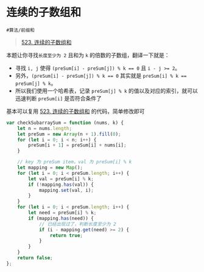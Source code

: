 
# 连续的子数组和


`#算法/前缀和` 


> [523. 连续的子数组和](https://leetcode.cn/problems/continuous-subarray-sum/)


本题让你寻找`长度至少为 2` 且和为 `k` 的倍数的子数组，翻译一下就是：
- 寻找 `i, j` 使得 `(preSum[i] - preSum[j]) % k == 0` 且 `i - j >= 2`。
- 另外，`(preSum[i] - preSum[j]) % k == 0` 其实就是 `preSum[i] % k == preSum[j] % k`。
- 所以我们使用一个哈希表，记录 `preSum[j] % k` 的值以及对应的索引，就可以迅速判断 `preSum[i]` 是否符合条件了


基本可以复用 [523. 连续的子数组和](/post/39K6eUQn.html) 的代码，简单修改即可

```javascript hl:11,17,20
var checkSubarraySum = function (nums, k) {
    let n = nums.length;
    let preSum = new Array(n + 1).fill(0);
    for (let i = 0; i < n; i++) {
        preSum[i + 1] = preSum[i] + nums[i];
    }

    // key 为 preSum item，val 为 preSum[i] % k
    let mapping = new Map();
    for (let i = 0; i < preSum.length; i++) {
        let val = preSum[i] % k;
        if (!mapping.has(val)) {
            mapping.set(val, i);
        }
    }
    for (let i = 0; i < preSum.length; i++) {
        let need = preSum[i] % k;
        if (mapping.has(need)) {
            // 已经出现过了，判断长度至少为 2
            if (i - mapping.get(need) >= 2) {
                return true;
            }
        }
    }
    return false;
};

```
